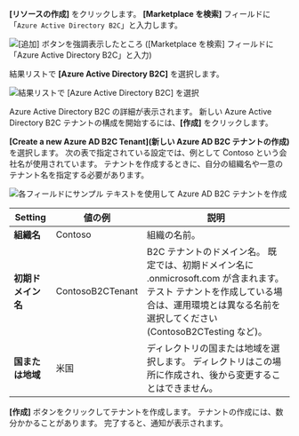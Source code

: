 **[リソースの作成]** をクリックします。 **[Marketplace を検索]** フィールドに「`Azure Active Directory B2C`」と入力します。

![[追加] ボタンを強調表示したところ ([Marketplace を検索] フィールドに「Azure Active Directory B2C」と入力)](./media/active-directory-b2c-create-tenant/find-azure-ad-b2c.png)

結果リストで **[Azure Active Directory B2C]** を選択します。

![結果リストで [Azure Active Directory B2C] を選択](./media/active-directory-b2c-create-tenant/find-azure-ad-b2c-result.png)

Azure Active Directory B2C の詳細が表示されます。 新しい Azure Active Directory B2C テナントの構成を開始するには、**[作成]** をクリックします。

**[Create a new Azure AD B2C Tenant]\(新しい Azure AD B2C テナントの作成\)** を選択します。 次の表で指定されている設定では、例として Contoso という会社名が使用されています。 テナントを作成するときに、自分の組織名や一意のテナント名を指定する必要があります。  

![各フィールドにサンプル テキストを使用して Azure AD B2C テナントを作成](./media/active-directory-b2c-create-tenant/create-new-b2c-tenant.png)

| Setting      | 値の例  | 説明                                        |
| ------------ | ------- | -------------------------------------------------- |
| **組織名** | Contoso | 組織の名前。 | 
| **初期ドメイン名** |  ContosoB2CTenant | B2C テナントのドメイン名。 既定では、初期ドメイン名に .onmicrosoft.com が含まれます。 テスト テナントを作成している場合は、運用環境とは異なる名前を選択してください (ContosoB2CTesting など)。 |
| **国または地域** | 米国 | ディレクトリの国または地域を選択します。 ディレクトリはこの場所に作成され、後から変更することはできません。  |

**[作成]** ボタンをクリックしてテナントを作成します。 テナントの作成には、数分かかることがあります。 完了すると、通知が表示されます。